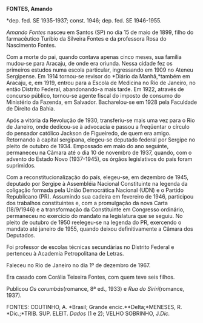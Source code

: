 **FONTES, Amando**

\*dep. fed. SE 1935-1937; const. 1946; dep. fed. SE 1946-1955.

*Amando Fontes* nasceu em Santos (SP) no dia 15 de maio de 1899, filho
do farmacêutico Turíbio da Silveira Fontes e da professora Rosa do
Nascimento Fontes.

Com a morte do pai, quando contava apenas cinco meses, sua família
mudou-se para Aracaju, de onde era oriunda. Nessa cidade fez os
primeiros estudos numa escola particular, ingressando em 1909 no Ateneu
Sergipense. Em 1914 tornou-se revisor do *Diário da Manhã,*também em
Aracaju, e, em 1919, entrou para a Escola de Medicina no Rio de Janeiro,
no então Distrito Federal, abandonando-a mais tarde. Em 1922, através de
concurso público, tornou-se agente fiscal do imposto de consumo do
Ministério da Fazenda, em Salvador. Bacharelou-se em 1928 pela Faculdade
de Direito da Bahia.

Após a vitória da Revolução de 1930, transferiu-se mais uma vez para o
Rio de Janeiro, onde dedicou-se à advocacia e passou a freqüentar o
círculo do pensador católico Jackson de Figueiredo, de quem era amigo.
Retornando à capital sergipana, elegeu-se deputado federal por Sergipe
no pleito de outubro de 1934. Empossado em maio do ano seguinte,
permaneceu na Câmara até o dia 10 de novembro de 1937, quando, com o
advento do Estado Novo (1937-1945), os órgãos legislativos do país foram
suprimidos.

Com a reconstitucionalização do país, elegeu-se, em dezembro de 1945,
deputado por Sergipe à Assembléia Nacional Constituinte na legenda da
coligação formada pela União Democrática Nacional (UDN) e o Partido
Republicano (PR). Assumindo sua cadeira em fevereiro de 1946, participou
dos trabalhos constituintes e, com a promulgação da nova Carta
(18/9/1946) e a transformação da Constituinte em Congresso ordinário,
permaneceu no exercício do mandato na legislatura que se seguiu. No
pleito de outubro de 1950 reelegeu-se na legenda do PR, exercendo o
mandato até janeiro de 1955, quando deixou definitivamente a Câmara dos
Deputados.

Foi professor de escolas técnicas secundárias no Distrito Federal e
pertenceu à Academia Petropolitana de Letras.

Faleceu no Rio de Janeiro no dia 1º de dezembro de 1967.

Era casado com Corália Teixeira Fontes, com quem teve seis filhos.

Publicou *Os corumbás*(romance, 8ª ed., 1933) e *Rua do Siriri*(romance,
1937).

FONTES: COUTINHO, A. *Brasil; Grande encic.**Delta;*MENESES, R.
*Dic.;*TRIB. SUP. ELEIT. *Dados* (1 e 2); VELHO SOBRINHO, J.*Dic.*

